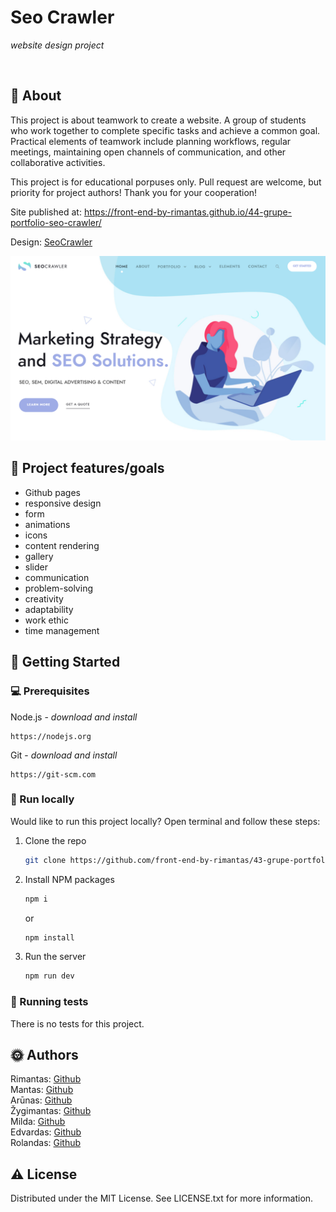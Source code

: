 # Seo Crawler

_website design project_

<br>

## 🌟 About

This project is about teamwork to create a website. A group of students who work together to complete specific tasks and achieve a common goal. Practical elements of teamwork include planning workflows, regular meetings, maintaining open channels of communication, and other collaborative activities.

This project is for educational porpuses only. Pull request are welcome, but priority for project authors! Thank you for your cooperation!

Site published at: https://front-end-by-rimantas.github.io/44-grupe-portfolio-seo-crawler/

Design: [SeoCrawler](https://demo.goodlayers.com/seocrawler/homepages/seostrategy/)

![Design](./img/screenshots/Main.png)

## 🎯 Project features/goals

-   Github pages
-   responsive design
-   form
-   animations
-   icons
-   content rendering
-   gallery
-   slider
-   communication
-   problem-solving
-   creativity
-   adaptability
-   work ethic
-   time management

## 🧰 Getting Started

### 💻 Prerequisites

Node.js - _download and install_

```
https://nodejs.org
```

Git - _download and install_

```
https://git-scm.com
```

### 🏃 Run locally

Would like to run this project locally? Open terminal and follow these steps:

1. Clone the repo
    ```sh
    git clone https://github.com/front-end-by-rimantas/43-grupe-portfolio-ewebot
    ```
2. Install NPM packages
    ```sh
    npm i
    ```
    or
    ```sh
    npm install
    ```
3. Run the server
    ```sh
    npm run dev
    ```

### 🧪 Running tests

There is no tests for this project.

## 🌞 Authors

Rimantas: [Github](https://github.com/belauzas)\
Mantas: [Github](https://github.com/ManJurkus)\
Arūnas: [Github](https://github.com/amik33)\
Žygimantas: [Github](https://github.com/ZygimantasL)\
Milda: [Github](https://github.com/ZakarkaiteMilda)\
Edvardas: [Github](https://github.com/AnapusKitapus)\
Rolandas: [Github](https://github.com/Rolandas789)

## ⚠️ License

Distributed under the MIT License. See LICENSE.txt for more information.
